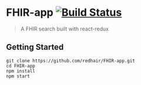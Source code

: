 # FHIR-app [![Build Status](https://travis-ci.org/redhair/FHIR-app.svg?branch=master)](https://travis-ci.org/redhair/FHIR-app)

> A FHIR search built with react-redux

## Getting Started

```
git clone https://github.com/redhair/FHIR-app.git
cd FHIR-app
npm install
npm start
```
